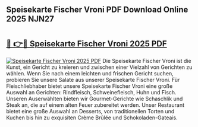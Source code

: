 ## Speisekarte Fischer Vroni PDF Download Online 2025 NJN27

# <h2><a href="http://gcdh4w7.nevu.top/?p=Speisekarte+Fischer+Vroni">🔗 👉🔴 Speisekarte Fischer Vroni 2025 PDF</a></h2>

[![Speisekarte Fischer Vroni 2025 PDF](https://i.imgur.com/dBaPXMq.png)](http://gcdh4w7.nevu.top/?p=Speisekarte+Fischer+Vroni)
Die Speisekarte Fischer Vroni ist die Kunst, ein Gericht zu kreieren und zwischen einer Vielzahl von Gerichten zu wählen. Wenn Sie nach einem leichten und frischen Gericht suchen, probieren Sie unsere Salate aus unserer Speisekarte Fischer Vroni. Für Fleischliebhaber bietet unsere Speisekarte Fischer Vroni eine große Auswahl an Gerichten: Rindfleisch, Schweinefleisch, Huhn und Fisch. Unseren Auserwählten bieten wir Gourmet-Gerichte wie Schaschlik und Steak an, die auf einem alten Feuer zubereitet werden. Unser Restaurant bietet eine große Auswahl an Desserts, von traditionellen Torten und Kuchen bis hin zu exquisiten Crème Brûlée und Schokoladen-Gateais.
